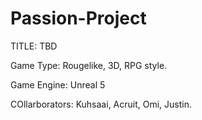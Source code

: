 # Passion-Project

TITLE: TBD

Game Type: Rougelike, 3D, RPG style.

Game Engine: Unreal 5

COllarborators: Kuhsaai, Acruit, Omi, Justin.


